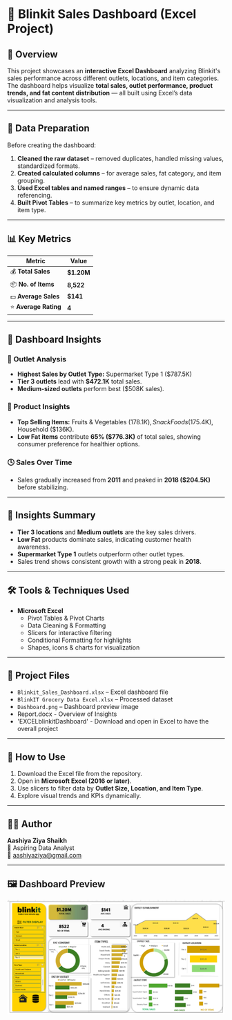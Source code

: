 # 🛒 Blinkit Sales Dashboard (Excel Project)

## 📘 Overview
This project showcases an **interactive Excel Dashboard** analyzing Blinkit's sales performance across different outlets, locations, and item categories.  
The dashboard helps visualize **total sales, outlet performance, product trends, and fat content distribution** — all built using Excel’s data visualization and analysis tools.

---

## 🧹 Data Preparation
Before creating the dashboard:
1. **Cleaned the raw dataset** – removed duplicates, handled missing values, standardized formats.  
2. **Created calculated columns** – for average sales, fat category, and item grouping.  
3. **Used Excel tables and named ranges** – to ensure dynamic data referencing.  
4. **Built Pivot Tables** – to summarize key metrics by outlet, location, and item type.

---

## 📊 Key Metrics
| Metric | Value |
|--------|--------|
| 💰 **Total Sales** | **$1.20M** |
| 📦 **No. of Items** | **8,522** |
| 💵 **Average Sales** | **$141** |
| ⭐ **Average Rating** | **4** |

---

## 🧩 Dashboard Insights

### 🏬 Outlet Analysis
- **Highest Sales by Outlet Type:** Supermarket Type 1 ($787.5K)  
- **Tier 3 outlets** lead with **$472.1K** total sales.  
- **Medium-sized outlets** perform best ($508K sales).  

### 🍱 Product Insights
- **Top Selling Items:** Fruits & Vegetables ($178.1K), Snack Foods ($175.4K), Household ($136K).  
- **Low Fat items** contribute **65% ($776.3K)** of total sales, showing consumer preference for healthier options.  

### 🕓 Sales Over Time
- Sales gradually increased from **2011** and peaked in **2018 ($204.5K)** before stabilizing.  

---

## 🧠 Insights Summary
- **Tier 3 locations** and **Medium outlets** are the key sales drivers.  
- **Low Fat** products dominate sales, indicating customer health awareness.  
- **Supermarket Type 1** outlets outperform other outlet types.  
- Sales trend shows consistent growth with a strong peak in **2018**.

---

## 🛠️ Tools & Techniques Used
- **Microsoft Excel**
  - Pivot Tables & Pivot Charts  
  - Data Cleaning & Formatting  
  - Slicers for interactive filtering  
  - Conditional Formatting for highlights  
  - Shapes, icons & charts for visualization

---

## 📁 Project Files
- `Blinkit_Sales_Dashboard.xlsx` – Excel dashboard file  
- `BlinkIT Grocery Data Excel.xlsx` – Processed dataset  
- `Dashboard.png` – Dashboard preview image
- Report.docx - Overview of Insights
- 'EXCELblinkitDashboard' - Download and open in Excel to have the overall project

---

## 🚀 How to Use
1. Download the Excel file from the repository.  
2. Open in **Microsoft Excel (2016 or later)**.  
3. Use slicers to filter data by **Outlet Size, Location, and Item Type**.  
4. Explore visual trends and KPIs dynamically.

---

## 👩‍💻 Author
**Aashiya Ziya Shaikh**  
 💼 Aspiring Data Analyst  
📧 [aashiyaziya@gmail.com](mailto:aashiyaziya@gmail.com)

---

## 🖼️ Dashboard Preview
![Blinkit Excel Dashboard](Dashboard.png)
